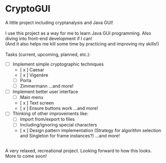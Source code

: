 # CryptoGUI
A little project including cryptanalysis and Java GUI!
<br><br>
I use this project as a way for me to learn Java GUI programming. Also diving into front-end development if I can!
<br>
(And it also helps me kill some time by practicing and improving my skills!)
<br>
<br>
Tasks (current, upcoming, planned, etc.):<br>
- [ ] Implement simple cryptographic techniques
  - [ x ] Caesar
  - [ x ] Vigenère
  - [ ] Porta
  - [ ] Zimmermann
  ...and more!
- [ ] Implement better user interface
  - [ ] Main menu
  - [ x ] Text screen
  - [ x ] Ensure buttons work
  ...and more!
- [ ] Thinking of other improvements like:
  - [ ] Import from/export to files
  - [ ] Including/ignoring special characters
  - [ x ] Design pattern implementation (Strategy for algorithm selection and Singleton for frame instances?)
  ...and more!
<br>
A very relaxed, recreational project. Looking forward to how this looks. More to come soon!
